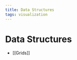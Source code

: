 ```yaml
---
title: Data Structures
tags: visualization
---
```


# Data Structures
- [[Grids]]






















